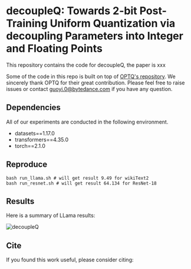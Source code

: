 # decoupleQ: Towards 2-bit Post-Training Uniform Quantization via decoupling Parameters into Integer and Floating Points

This repository contains the code for decoupleQ, the paper is xxx

Some of the code in this repo is built on top of [OPTQ's repository](https://github.com/IST-DASLab/gptq). We sincerely thank OPTQ for their great contribution.
Please feel free to raise issues or contact guoyi.0@bytedance.com if you have any question.

## Dependencies
All of our experiments are conducted in the following environment.
* datasets==1.17.0
* transformers==4.35.0
* torch==2.1.0


## Reproduce
```
bash run_llama.sh # will get result 9.49 for wikiText2
bash run_resnet.sh # will get result 64.134 for ResNet-18
````
## Results
Here is a summary of LLama results:


![decoupleQ](imgs/img.png)


## Cite

If you found this work useful, please consider citing: